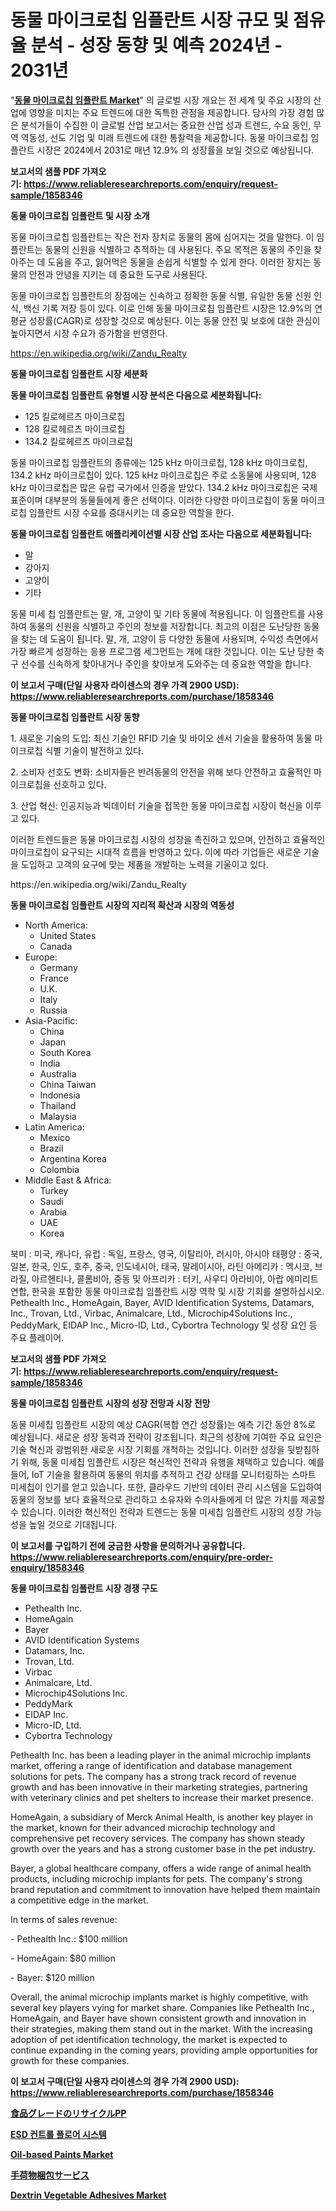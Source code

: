 <p><h1>동물 마이크로칩 임플란트 시장 규모 및 점유율 분석 - 성장 동향 및 예측 2024년 - 2031년</h1></p><p>"<strong><a href="https://www.reliableresearchreports.com/animal-microchip-implants-r1858346">동물 마이크로칩 임플란트 Market</a></strong>" 의 글로벌 시장 개요는 전 세계 및 주요 시장의 산업에 영향을 미치는 주요 트렌드에 대한 독특한 관점을 제공합니다. 당사의 가장 경험 많은 분석가들이 수집한 이 글로벌 산업 보고서는 중요한 산업 성과 트렌드, 수요 동인, 무역 역동성, 선도 기업 및 미래 트렌드에 대한 통찰력을 제공합니다. 동물 마이크로칩 임플란트 시장은 2024에서 2031로 매년 12.9% 의 성장률을 보일 것으로 예상됩니다.</p>
<p><strong>보고서의 샘플 PDF 가져오기:&nbsp;<a href="https://www.reliableresearchreports.com/enquiry/request-sample/1858346">https://www.reliableresearchreports.com/enquiry/request-sample/1858346</a></strong></p>
<p><strong>동물 마이크로칩 임플란트 및 시장 소개</strong></p>
<p><p>동물 마이크로칩 임플란트는 작은 전자 장치로 동물의 몸에 심어지는 것을 말한다. 이 임플란트는 동물의 신원을 식별하고 추적하는 데 사용된다. 주요 목적은 동물의 주인을 찾아주는 데 도움을 주고, 잃어먹은 동물을 손쉽게 식별할 수 있게 한다. 이러한 장치는 동물의 안전과 안녕을 지키는 데 중요한 도구로 사용된다. </p><p>동물 마이크로칩 임플란트의 장점에는 신속하고 정확한 동물 식별, 유일한 동물 신원 인식, 백신 기록 저장 등이 있다. 이로 인해 동물 마이크로칩 임플란트 시장은 12.9%의 연평균 성장률(CAGR)로 성장할 것으로 예상된다. 이는 동물 안전 및 보호에 대한 관심이 높아지면서 시장 수요가 증가함을 반영한다.</p></p>
<p><a href="https://en.wikipedia.org/wiki/Zandu_Realty">https://en.wikipedia.org/wiki/Zandu_Realty</a></p>
<p><strong>동물 마이크로칩 임플란트 시장 세분화</strong></p>
<p><strong>동물 마이크로칩 임플란트 유형별 시장 분석은 다음으로 세분화됩니다:</strong></p>
<p><ul><li>125 킬로헤르츠 마이크로칩</li><li>128 킬로헤르츠 마이크로칩</li><li>134.2 킬로헤르츠 마이크로칩</li></ul></p>
<p><p>동물 마이크로칩 임플란트의 종류에는 125 kHz 마이크로칩, 128 kHz 마이크로칩, 134.2 kHz 마이크로칩이 있다. 125 kHz 마이크로칩은 주로 소동물에 사용되며, 128 kHz 마이크로칩은 많은 유럽 국가에서 인증을 받았다. 134.2 kHz 마이크로칩은 국제 표준이며 대부분의 동물들에게 좋은 선택이다. 이러한 다양한 마이크로칩이 동물 마이크로칩 임플란트 시장 수요를 증대시키는 데 중요한 역할을 한다.</p></p>
<p><strong>동물 마이크로칩 임플란트 애플리케이션별 시장 산업 조사는 다음으로 세분화됩니다:</strong></p>
<p><ul><li>말</li><li>강아지</li><li>고양이</li><li>기타</li></ul></p>
<p><p>동물 미세 칩 임플란트는 말, 개, 고양이 및 기타 동물에 적용됩니다. 이 임플란트를 사용하여 동물의 신원을 식별하고 주인의 정보를 저장합니다. 최고의 이점은 도난당한 동물을 찾는 데 도움이 됩니다. 말, 개, 고양이 등 다양한 동물에 사용되며, 수익성 측면에서 가장 빠르게 성장하는 응용 프로그램 세그먼트는 개에 대한 것입니다. 이는 도난 당한 축구 선수를 신속하게 찾아내거나 주인을 찾아보게 도와주는 데 중요한 역할을 합니다.</p></p>
<p><strong>이 보고서 구매(단일 사용자 라이센스의 경우 가격 2900 USD): <a href="https://www.reliableresearchreports.com/purchase/1858346">https://www.reliableresearchreports.com/purchase/1858346</a></strong></p>
<p><strong>동물 마이크로칩 임플란트 시장 동향</strong></p>
<p><p>1. 새로운 기술의 도입: 최신 기술인 RFID 기술 및 바이오 센서 기술을 활용하여 동물 마이크로칩 식별 기술이 발전하고 있다.</p><p>2. 소비자 선호도 변화: 소비자들은 반려동물의 안전을 위해 보다 안전하고 효율적인 마이크로칩을 선호하고 있다.</p><p>3. 산업 혁신: 인공지능과 빅데이터 기술을 접목한 동물 마이크로칩 시장이 혁신을 이루고 있다.</p><p>이러한 트렌드들은 동물 마이크로칩 시장의 성장을 촉진하고 있으며, 안전하고 효율적인 마이크로칩이 요구되는 시대적 흐름을 반영하고 있다. 이에 따라 기업들은 새로운 기술을 도입하고 고객의 요구에 맞는 제품을 개발하는 노력을 기울이고 있다.</p></p>
<p>https://en.wikipedia.org/wiki/Zandu_Realty</p>
<p><strong>동물 마이크로칩 임플란트 시장의 지리적 확산과 시장의 역동성</strong></p>
<p><ul>
    <li>
        North America:
        <ul>
            <li>United States</li>
            <li>Canada</li>
        </ul>
    </li>
    <li>
        Europe:
        <ul>
            <li>Germany</li>
            <li>France</li>
            <li>U.K.</li>
            <li>Italy</li>
            <li>Russia</li>
        </ul>
    </li>
    <li>
        Asia-Pacific:
        <ul>
            <li>China</li>
            <li>Japan</li>
            <li>South Korea</li>
            <li>India</li>
            <li>Australia</li>
            <li>China Taiwan</li>
            <li>Indonesia</li>
            <li>Thailand</li>
            <li>Malaysia</li>
        </ul>
    </li>
    <li>
        Latin America:
        <ul>
            <li>Mexico</li>
            <li>Brazil</li>
            <li>Argentina Korea</li>
            <li>Colombia</li>
        </ul>
    </li>
    <li>
        Middle East & Africa:
        <ul>
            <li>Turkey</li>
            <li>Saudi</li>
            <li>Arabia</li>
            <li>UAE</li>
            <li>Korea</li>
        </ul>
    </li>
    </ul></p>
<p><p>북미 : 미국, 캐나다, 유럽 : 독일, 프랑스, 영국, 이탈리아, 러시아, 아시아 태평양 : 중국, 일본, 한국, 인도, 호주, 중국, 인도네시아, 태국, 말레이시아, 라틴 아메리카 : 멕시코, 브라질, 아르헨티나, 콜롬비아, 중동 및 아프리카 : 터키, 사우디 아라비아, 아랍 에미리트 연합, 한국을 포함한 동물 마이크로칩 임플란트 시장 역학 및 시장 기회를 설명하십시오. Pethealth Inc., HomeAgain, Bayer, AVID Identification Systems, Datamars, Inc., Trovan, Ltd., Virbac, Animalcare, Ltd., Microchip4Solutions Inc., PeddyMark, EIDAP Inc., Micro-ID, Ltd., Cybortra Technology 및 성장 요인 등 주요 플레이어.</p></p>
<p><strong>보고서의 샘플 PDF 가져오기:&nbsp;<a href="https://www.reliableresearchreports.com/enquiry/request-sample/1858346">https://www.reliableresearchreports.com/enquiry/request-sample/1858346</a></strong></p>
<p><strong>동물 마이크로칩 임플란트 시장의 성장 전망과 시장 전망</strong></p>
<p><p>동물 미세칩 임플란트 시장의 예상 CAGR(복합 연간 성장률)는 예측 기간 동안 8%로 예상됩니다. 새로운 성장 동력과 전략이 강조됩니다. 최근의 성장에 기여한 주요 요인은 기술 혁신과 광범위한 새로운 시장 기회를 개척하는 것입니다. 이러한 성장을 뒷받침하기 위해, 동물 미세칩 임플란트 시장은 혁신적인 전략과 유행을 채택하고 있습니다. 예를 들어, IoT 기술을 활용하여 동물의 위치를 추적하고 건강 상태를 모니터링하는 스마트 미세칩이 인기를 얻고 있습니다. 또한, 클라우드 기반의 데이터 관리 시스템을 도입하여 동물의 정보를 보다 효율적으로 관리하고 소유자와 수의사들에게 더 많은 가치를 제공할 수 있습니다. 이러한 혁신적인 전략과 트렌드는 동물 미세칩 임플란트 시장의 성장 가능성을 높일 것으로 기대됩니다.</p></p>
<p><strong>이 보고서를 구입하기 전에 궁금한 사항을 문의하거나 공유합니다. <a href="https://www.reliableresearchreports.com/enquiry/pre-order-enquiry/1858346">https://www.reliableresearchreports.com/enquiry/pre-order-enquiry/1858346</a></strong></p>
<p><strong>동물 마이크로칩 임플란트 시장 경쟁 구도</strong></p>
<p><ul><li>Pethealth Inc.</li><li>HomeAgain</li><li>Bayer</li><li>AVID Identification Systems</li><li>Datamars, Inc.</li><li>Trovan, Ltd.</li><li>Virbac</li><li>Animalcare, Ltd.</li><li>Microchip4Solutions Inc.</li><li>PeddyMark</li><li>EIDAP Inc.</li><li>Micro-ID, Ltd.</li><li>Cybortra Technology</li></ul></p>
<p><p>Pethealth Inc. has been a leading player in the animal microchip implants market, offering a range of identification and database management solutions for pets. The company has a strong track record of revenue growth and has been innovative in their marketing strategies, partnering with veterinary clinics and pet shelters to increase their market presence.</p><p>HomeAgain, a subsidiary of Merck Animal Health, is another key player in the market, known for their advanced microchip technology and comprehensive pet recovery services. The company has shown steady growth over the years and has a strong customer base in the pet industry.</p><p>Bayer, a global healthcare company, offers a wide range of animal health products, including microchip implants for pets. The company's strong brand reputation and commitment to innovation have helped them maintain a competitive edge in the market.</p><p>In terms of sales revenue:</p><p>- Pethealth Inc.: $100 million</p><p>- HomeAgain: $80 million</p><p>- Bayer: $120 million</p><p>Overall, the animal microchip implants market is highly competitive, with several key players vying for market share. Companies like Pethealth Inc., HomeAgain, and Bayer have shown consistent growth and innovation in their strategies, making them stand out in the market. With the increasing adoption of pet identification technology, the market is expected to continue expanding in the coming years, providing ample opportunities for growth for these companies.</p></p>
<p><strong>이 보고서 구매(단일 사용자 라이센스의 경우 가격 2900 USD): <a href="https://www.reliableresearchreports.com/purchase/1858346">https://www.reliableresearchreports.com/purchase/1858346</a></strong></p>
<p><strong><p><a href="https://medium.com/@cassianlinzjx/%E9%A3%9F%E5%93%81%E7%94%A8%E3%83%AA%E3%82%B5%E3%82%A4%E3%82%AF%E3%83%ABpp%E5%B8%82%E5%A0%B4%E8%AA%BF%E6%9F%BB%E3%83%AC%E3%83%9D%E3%83%BC%E3%83%88%E3%81%AB%E3%81%AF-2024%E5%B9%B4%E3%81%8B%E3%82%892031%E5%B9%B4%E3%81%BE%E3%81%A7%E3%81%AE5-4-%E3%81%AEcagr%E4%BA%88%E6%B8%AC%E3%81%AB%E3%82%88%E3%82%8B%E5%B8%82%E5%A0%B4%E8%A6%8F%E6%A8%A1-%E3%82%B7%E3%82%A7%E3%82%A2-%E6%88%90%E9%95%B7%E7%8E%87%E3%81%AE%E5%88%86%E6%9E%90%E3%81%8C%E5%90%AB%E3%81%BE%E3%82%8C%E3%81%A6%E3%81%84%E3%81%BE%E3%81%99-4aef34c6b949">食品グレードのリサイクルPP</a></p><p><a href="https://github.com/sougarounis/Market-Research-Report-List-6/blob/main/5340778108213.md">ESD 컨트롤 플로어 시스템</a></p><p><a href="https://github.com/RichRobinson5/Market-Research-Report-List-6/blob/main/oil-based-paints-market.md">Oil-based Paints Market</a></p><p><a href="https://medium.com/@harper17bmoles/%E6%89%8B%E8%8D%B7%E7%89%A9%E5%8C%85%E8%A3%85%E3%82%B5%E3%83%BC%E3%83%93%E3%82%B9%E6%A5%AD%E7%95%8C%E3%81%AE%E6%B4%9E%E5%AF%9F-2031%E5%B9%B4%E3%81%BE%E3%81%A7%E3%81%AE%E5%B8%82%E5%A0%B4%E3%81%AE%E8%B2%A1%E5%8B%99%E7%8A%B6%E6%B3%81-%E5%B8%82%E5%A0%B4%E8%A6%8F%E6%A8%A1-%E5%8F%8E%E7%9B%8A%E5%88%86%E6%9E%90-a637c5a821f6">手荷物梱包サービス</a></p><p><a href="https://github.com/gdfhhhj/Market-Research-Report-List-6/blob/main/dextrin-vegetable-adhesives-market.md">Dextrin Vegetable Adhesives Market</a></p></strong></p>
<p></p>